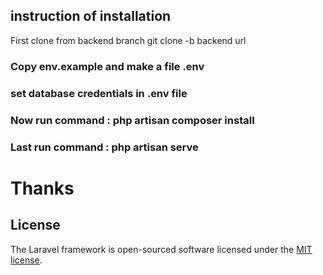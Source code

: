 ## instruction of installation
<p>First clone from backend branch git clone -b backend url</p>

<h3>Copy env.example and make a file .env</h3>
<h3>set database credentials in .env file</h3>
<h3>Now run command : php artisan composer install</h3>
<h3>Last run command : php artisan serve</h3>



<h1>Thanks </h1>

## License

The Laravel framework is open-sourced software licensed under the [MIT license](https://opensource.org/licenses/MIT).
